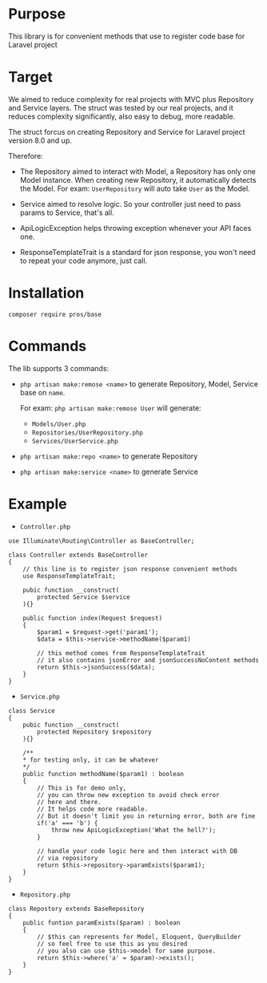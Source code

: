 Purpose
===
This library is for convenient methods that use to register code base for Laravel project 

Target
===
We aimed to reduce complexity for real projects with MVC plus Repository and Service layers. 
The struct was tested by our real projects, and it reduces complexity significantly, also easy to debug, more readable.

The struct forcus on creating Repository and Service for Laravel project version 8.0 and up. 

Therefore:
- The Repository aimed to interact with Model, a Repository has only one Model instance. When creating new Repository, it automatically detects the Model. For exam: `UserRepository` will auto take `User` as the Model. 

- Service aimed to resolve logic. So your controller just need to pass params to Service, that's all.

- ApiLogicException helps throwing exception whenever your API faces one.

- ResponseTemplateTrait is a standard for json response, you won't need to repeat your code anymore, just call.

Installation
===
```
composer require pros/base
```

Commands
===

The lib supports 3 commands: 
- `php artisan make:remose <name>` to generate Repository, Model, Service base on `name`. 
  
  For exam: `php artisan make:remose User` will generate: 
    - `Models/User.php` 
    - `Repositories/UserRepository.php`
    - `Services/UserService.php`
- `php artisan make:repo <name>` to generate Repository
- `php artisan make:service <name>` to generate Service

Example
===
- `Controller.php`
```
use Illuminate\Routing\Controller as BaseController;

class Controller extends BaseController
{
    // this line is to register json response convenient methods
    use ResponseTemplateTrait;

    pubic function __construct(
        protected Service $service
    ){}

    public function index(Request $request) 
    {
        $param1 = $request->get('param1');
        $data = $this->service->methodName($param1)

        // this method comes from ResponseTemplateTrait
        // it also contains jsonError and jsonSuccessNoContent methods
        return $this->jsonSuccess($data);
    }
}
```

- `Service.php`
```
class Service 
{
    pubic function __construct(
        protected Repository $repository
    ){}

    /**
    * for testing only, it can be whatever 
    */
    public function methodName($param1) : boolean
    {
        // This is for demo only,
        // you can throw new exception to avoid check error
        // here and there.
        // It helps code more readable.
        // But it doesn't limit you in returning error, both are fine
        if('a' === 'b') {
            throw new ApiLogicException('What the hell?');
        }

        // handle your code logic here and then interact with DB 
        // via repository
        return $this->repository->paramExists($param1);
    }
}
``` 

- `Repository.php`
```
class Repostory extends BaseRepository 
{
    public funtion paramExists($param) : boolean
    {
        // $this can represents for Model, Eloquent, QueryBuilder
        // so feel free to use this as you desired
        // you also can use $this->model for same purpose. 
        return $this->where('a' = $param)->exists();
    }
}
```
